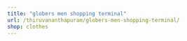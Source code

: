 ```yaml
---
title: "globers men shopping terminal"
url: /thiruvananthapuram/globers-men-shopping-terminal/
shop: clothes
---
```


